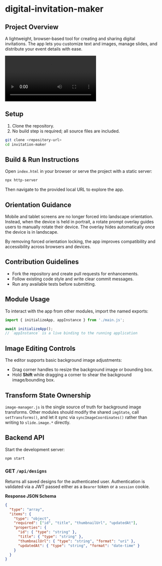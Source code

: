 # digital-invitation-maker

## Project Overview
A lightweight, browser-based tool for creating and sharing digital invitations.
The app lets you customize text and images, manage slides, and distribute your event details with ease.

![Demo of core features](Comp%201.webm)

## Setup
1. Clone the repository.
2. No build step is required; all source files are included.

```bash
git clone <repository-url>
cd invitation-maker
```

## Build & Run Instructions
Open `index.html` in your browser or serve the project with a static server:

```bash
npx http-server
```
Then navigate to the provided local URL to explore the app.

## Orientation Guidance
Mobile and tablet screens are no longer forced into landscape orientation.
Instead, when the device is held in portrait, a rotate prompt overlay guides
users to manually rotate their device. The overlay hides automatically once
the device is in landscape.

By removing forced orientation locking, the app improves compatibility and
accessibility across browsers and devices.

## Contribution Guidelines
- Fork the repository and create pull requests for enhancements.
- Follow existing code style and write clear commit messages.
- Run any available tests before submitting.

## Module Usage
To interact with the app from other modules, import the named exports:

```javascript
import { initializeApp, appInstance } from './main.js';

await initializeApp();
// `appInstance` is a live binding to the running application
```
 
## Image Editing Controls
The editor supports basic background image adjustments:

- Drag corner handles to resize the background image or bounding box.
- Hold **Shift** while dragging a corner to shear the background image/bounding box.

## Transform State Ownership
`image-manager.js` is the single source of truth for background image transforms.
Other modules should modify the shared `imgState`, call `setTransforms()`, and let it
sync via `syncImageCoordinates()` rather than writing to `slide.image.*` directly.

## Backend API
Start the development server:

```bash
npm start
```

### GET `/api/designs`
Returns all saved designs for the authenticated user. Authentication is
validated via a JWT passed either as a `Bearer` token or a `session`
cookie.

**Response JSON Schema**
```json
{
  "type": "array",
  "items": {
    "type": "object",
    "required": ["id", "title", "thumbnailUrl", "updatedAt"],
    "properties": {
      "id": { "type": "string" },
      "title": { "type": "string" },
      "thumbnailUrl": { "type": "string", "format": "uri" },
      "updatedAt": { "type": "string", "format": "date-time" }
    }
  }
}
```

